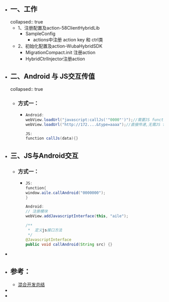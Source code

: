 - ## 一、工作
  collapsed:: true
	- 1、注册配置及action-58ClientHybridLib
		- SampleConfig
			- actions中注册 action key 和 ctrl类
	- 2、初始化配置及action-WubaHybridSDK
		- MigrationCompact.init 注册action
		- HybridCtrlInjector注册action
- ## 二、Android 与 JS交互传值
  collapsed:: true
	- ### 方式一：
		- ```java
		  Android:
		  webView.loadUrl("javascript:callJs('"0000"')");//需要JS function callJs函数
		  webView.loadUrl("http://172....&type=aaaa");//直接传递,无需JS function 
		  
		  JS:
		  function callJs(data){}
		  
		  ```
- ## 三、JS与Android交互
	- ### 方式一：
		- ```java
		  JS:
		  function{
		  window.aile.callAndroid("0000000");
		  }
		  
		  Android:
		  // 注册模块
		  webView.addJavascriptInterface(this, "aile");
		  
		  /**
		   *  定义js接口方法
		   */
		  @JavascriptInterface
		  public void callAndroid(String src) {}
		  
		  ```
-
- ## 参考：
	- [混合开发总结](https://blog.csdn.net/ware00/article/details/110805684)
-
-